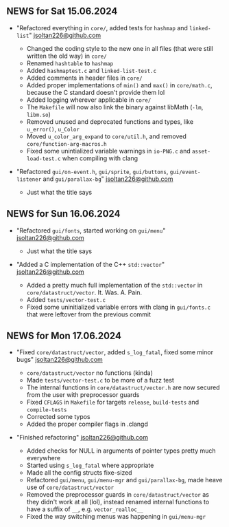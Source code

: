 ## NEWS for Sat 15.06.2024

* "Refactored everything in `core/`, added tests for `hashmap` and `linked-list`" <jsoltan226@github.com>
    * Changed the coding style to the new one in all files (that were still written the old way) in `core/`
    * Renamed `hashtable` to `hashmap`
    * Added `hashmaptest.c` and `linked-list-test.c`
    * Added comments in header files in `core/`
    * Added proper implementations of `min()` and `max()` in `core/math.c`, because the C standard doesn't provide them lol
    * Added logging wherever applicable in `core/`
    * The `Makefile` will now also link the binary against libMath (`-lm`, `libm.so`)
    * Removed unused and deprecated functions and types, like `u_error()`, `u_Color`
    * Moved `u_color_arg_expand` to `core/util.h`, and removed `core/function-arg-macros.h`
    * Fixed some unintialized variable warnings in `io-PNG.c` and `asset-load-test.c` when compiling with clang

* "Refactored `gui/on-event.h`, `gui/sprite`, `gui/buttons`, `gui/event-listener` and `gui/parallax-bg`" <jsoltan226@github.com>
    * Just what the title says


## NEWS for Sun 16.06.2024

* "Refactored `gui/fonts`, started working on `gui/menu`" <jsoltan226@github.com>
    * Just what the title says

* "Added a C implementation of the C++ `std::vector`" <jsoltan226@github.com>
    * Added a pretty much full implementation of the `std::vector` in `core/datastruct/vector`. It. Was. A. Pain.
    * Added `tests/vector-test.c`
    * Fixed some uninitialized variable errors with clang in `gui/fonts.c` that were leftover from the previous commit

## NEWS for Mon 17.06.2024
* "Fixed `core/datastruct/vector`, added `s_log_fatal`, fixed some minor bugs" <jsoltan226@github.com>
    * `core/datastruct/vector` no functions (kinda)
    * Made `tests/vector-test.c` to be more of a fuzz test
    * The internal functions in `core/datastruct/vector.h` are now secured from the user with preprocessor guards
    * Fixed `CFLAGS` in `Makefile` for targets `release`, `build-tests` and `compile-tests`
    * Corrected some typos
    * Added the proper compiler flags in .clangd

* "Finished refactoring" <jsoltan226@github.com>
    * Added checks for NULL in arguments of pointer types pretty much everywhere
    * Started using `s_log_fatal` where appropriate
    * Made all the config structs fixe-sized
    * Refactored `gui/menu`, `gui/menu-mgr` and `gui/parallax-bg`, made heave use of `core/datastruct/vector`
    * Removed the preprocessor guards in `core/datastruct/vector` as they didn't work at all (lol), instead renamed internal functions to have a suffix of `__`, e.g. `vector_realloc__`
    * Fixed the way switching menus was happening in `gui/menu-mgr`
